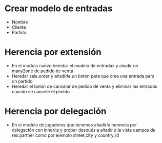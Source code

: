# Crear modelo de entradas
* Nombre
* Cliente
* Partido

# Herencia por extensión
* En el modulo nuevo heredar el modelo de entradas y añadir un many2one de pedido de venta
* Heredar sale.order y añadirle un botón para que cree una entrada para un partido
* Heredar el botón de cancelar de pedido de venta y eliminar las entradas cuando se cancele el pedido

# Herencia por delegación
* En el modelo de jugadores que tenemos añadirle herencia por delegación con inherits y probar después a añadir a la vista campos de res.partner como por ejemplo street,city y country_id
